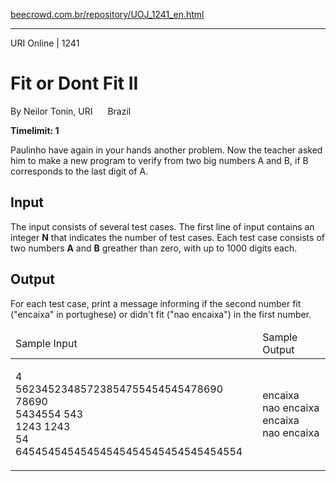 <p><a href="https://www.beecrowd.com.br/repository/UOJ_1241_en.html">beecrowd.com.br/repository/UOJ_1241_en.html</a></p><hr>
<div>
  <span>URI Online | 1241</span>
  <h1>Fit or Dont Fit II</h1>
  <div><p>
     By Neilor Tonin, URI&nbsp;<img alt="" src="https://resources.beecrowd.com.br/gallery/images/flags/br.gif" style="width: 16px; height: 11px; ">&nbsp;Brazil</p>
  </div>
  <strong>Timelimit: 1</strong>
</div>
<div>
<div>
  <p>
  Paulinho have again in your hands another problem. Now the teacher asked him to make a new program to verify from two big numbers A and B, if B corresponds to the last digit of A.</p>
</div>
<h2>Input</h2>
<div>
  <p>
  The input consists of several test cases. The first line of input contains an integer <strong>N</strong> that indicates the number of test cases. Each test case consists of two numbers <strong>A</strong> and <strong>B</strong> greather than zero, with up to 1000 digits each.</p>
</div>
<h2>Output</h2>
<div>
  <p>
   For each test case, print a message informing if the second number fit ("encaixa" in portughese) or didn't fit ("nao encaixa") in the first number.</p>
</div>
<div></div>
  <table>
    <thead>
      <tr>
        <td>Sample Input</td>
        <td>Sample Output</td>
      </tr>
    </thead>
    <tbody>
      <tr>
        <td>
          <p>
           4<br>
           56234523485723854755454545478690 78690<br>
           5434554 543<br>
           1243 1243<br>
           54 64545454545454545454545454545454554</p>
        </td>
        <td>
          <p>
           encaixa<br>
           nao encaixa<br>
           encaixa<br>
           nao encaixa</p>
        </td>
      </tr>
    </tbody>
  </table>
</div>